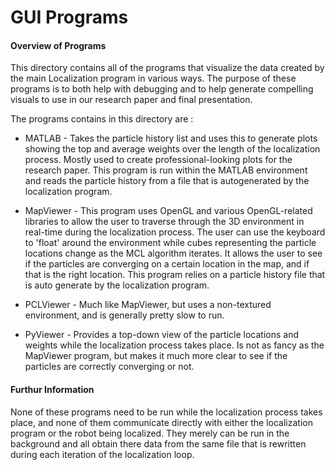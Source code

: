 GUI Programs
========================

#### Overview of Programs

This directory contains all of the programs that visualize the data created by the main Localization program in various ways. The purpose of these programs is to both help with debugging and to help generate compelling visuals to use in our research paper and final presentation. 

The programs contains in this directory are :
* MATLAB - Takes the particle history list and uses this to generate plots showing the top and average weights over the length of the localization process. Mostly used to create professional-looking plots for the research paper. This program is run within the MATLAB environment and reads the particle history from a file that is autogenerated by the localization program.

* MapViewer - This program uses OpenGL and various OpenGL-related libraries to allow the user to traverse through the 3D environment in real-time during the localization process. The user can use the keyboard to 'float' around the environment while cubes representing the particle locations change as the MCL algorithm iterates. It allows the user to see if the particles are converging on a certain location in the map, and if that is the right location. This program relies on a particle history file that is auto generate by the localization program.

* PCLViewer - Much like MapViewer, but uses a non-textured environment, and is generally pretty slow to run. 

* PyViewer - Provides a top-down view of the particle locations and weights while the localization process takes place. Is not as fancy as the MapViewer program, but makes it much more clear to see if the particles are correctly converging or not. 

#### Furthur Information

None of these programs need to be run while the localization process takes place, and none of them communicate directly with either the localization program or the robot being localized. They merely can be run in the background and all obtain there data from the same file that is rewritten during each iteration of the localization loop.